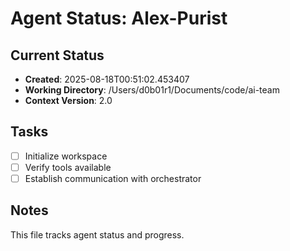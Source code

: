 # Agent Status: Alex-Purist

## Current Status
- **Created**: 2025-08-18T00:51:02.453407
- **Working Directory**: /Users/d0b01r1/Documents/code/ai-team
- **Context Version**: 2.0

## Tasks
- [ ] Initialize workspace
- [ ] Verify tools available
- [ ] Establish communication with orchestrator

## Notes
This file tracks agent status and progress.
